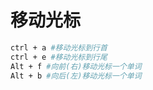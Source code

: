# 移动光标

```bash
ctrl + a #移动光标到行首
ctrl + e #移动光标到行尾
Alt + f	#向前(右)移动光标一个单词
Alt + b #向后(左)移动光标一个单词
```

